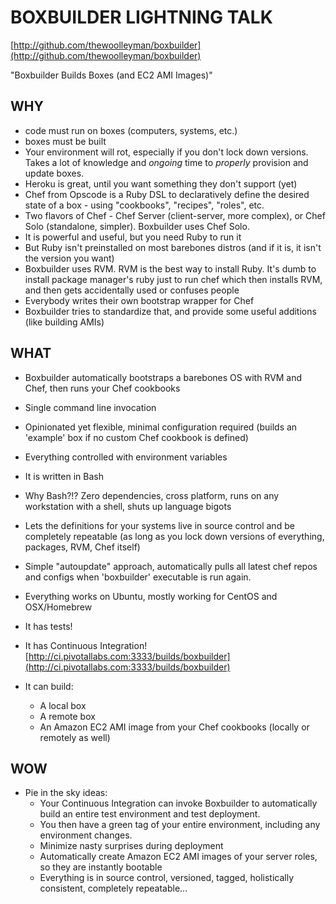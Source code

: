 BOXBUILDER LIGHTNING TALK
=========================

[http://github.com/thewoolleyman/boxbuilder](http://github.com/thewoolleyman/boxbuilder)

"Boxbuilder Builds Boxes (and EC2 AMI Images)"

WHY
---
* code must run on boxes (computers, systems, etc.)
* boxes must be built
* Your environment will rot, especially if you don't lock down versions.  Takes a lot of knowledge and *ongoing* time to *properly* provision and update boxes.
* Heroku is great, until you want something they don't support (yet)
* Chef from Opscode is a Ruby DSL to declaratively define the desired state of a box - using "cookbooks", "recipes", "roles", etc.
* Two flavors of Chef - Chef Server (client-server, more complex), or Chef Solo (standalone, simpler).  Boxbuilder uses Chef Solo.
* It is powerful and useful, but you need Ruby to run it
* But Ruby isn't preinstalled on most barebones distros (and if it is, it isn't the version you want)
* Boxbuilder uses RVM.  RVM is the best way to install Ruby.  It's dumb to install package manager's ruby just to run chef which then installs RVM, and then gets accidentally used or confuses people
* Everybody writes their own bootstrap wrapper for Chef
* Boxbuilder tries to standardize that, and provide some useful additions (like building AMIs)

WHAT
----
* Boxbuilder automatically bootstraps a barebones OS with RVM and Chef, then runs your Chef cookbooks
* Single command line invocation
* Opinionated yet flexible, minimal configuration required (builds an 'example' box if no custom Chef cookbook is defined)
* Everything controlled with environment variables
* It is written in Bash
* Why Bash?!? Zero dependencies, cross platform, runs on any workstation with a shell, shuts up language bigots
* Lets the definitions for your systems live in source control and be completely repeatable (as long as you lock down versions of everything, packages, RVM, Chef itself)
* Simple "autoupdate" approach, automatically pulls all latest chef repos and configs when 'boxbuilder' executable is run again.
* Everything works on Ubuntu, mostly working for CentOS and OSX/Homebrew
* It has tests!
* It has Continuous Integration! [http://ci.pivotallabs.com:3333/builds/boxbuilder](http://ci.pivotallabs.com:3333/builds/boxbuilder)

* It can build:
  * A local box
  * A remote box
  * An Amazon EC2 AMI image from your Chef cookbooks (locally or remotely as well)

WOW
---
* Pie in the sky ideas:
  * Your Continuous Integration can invoke Boxbuilder to automatically build an entire test environment and test deployment.
  * You then have a green tag of your entire environment, including any environment changes.
  * Minimize nasty surprises during deployment
  * Automatically create Amazon EC2 AMI images of your server roles, so they are instantly bootable
  * Everything is in source control, versioned, tagged, holistically consistent, completely repeatable...